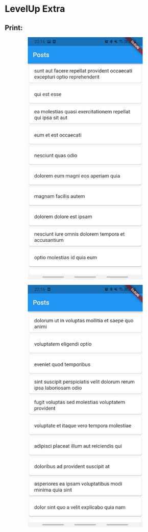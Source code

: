 # LevelUp Extra

## Print:

<p align="center">
  <img width="360" height="760" src="images/print1.jpg">
</p>
<p align="center">
  <img width="360" height="760" src="images/print2.jpg">
</p>
